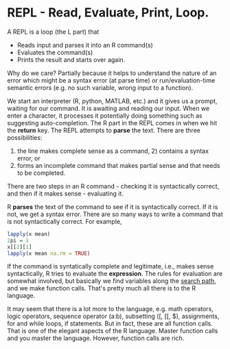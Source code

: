 #

# REPL - Read, Evaluate, Print, Loop.

A REPL is a  loop (the L part) that 
+ Reads input and parses it into an R command(s) 
+ Evaluates the command(s)
+ Prints the result 
and starts over again.

Why do we care? Partially because it helps to understand the nature of an error
which might be a syntax error (at parse time) or run/evaluation-time semantic errors
(e.g. no such variable, wrong input to a function).


We start an interpreter (R, python, MATLAB, etc.)
and it gives us a prompt, waiting for our command.
It is awaiting and reading our input.
When we enter a character, it processes it potentially doing something such as suggesting
auto-completion.
The R part in the REPL comes in when we hit the **return** key.
The REPL attempts to **parse** the text.
There are three possibilities: 
1) the line makes complete sense as a command, 2) contains a syntax error, or 
3) forms an incomplete command that makes partial sense and that needs to be completed.

There are two steps in an R command - checking it is syntactically correct,
and then if it makes sense - evaluating it.

R **parses** the text of the command to see if it is syntactically correct.
If it is not, we get a syntax error.
There are so many ways to write a command that is not syntactically correct.
For example,
```r
lapply(x mean)
2pi = 1
x[[2][1]
lapply(x mean na.rm = TRUE)
```


If the command is syntatically complete and legitimate, i.e., makes sense syntactically, R tries to
evaluate the **expression**.
The rules for evaluation are somewhat involved, but 
basically we find variables along the [search path](SearchPath.html),
and we make function calls.
That's pretty much all there is to the R language.

It may seem that there is a lot more to the language, e.g.  math operators, logic operators,
sequence operator (a:b), subsetting
([, [[, $), assignments, for and while loops, if statements.  But in fact, these are all function calls.  That is one of the elegant aspects of the R language. Master function calls and you master the language. However, function calls are rich.





